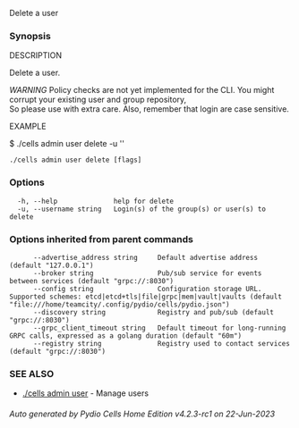 Delete a user

### Synopsis


DESCRIPTION

  Delete a user.

  *WARNING* Policy checks are not yet implemented for the CLI. 
  You might corrupt your existing user and group repository,  
  So please use with extra care. Also, remember that login are case sensitive. 

EXAMPLE

  $ ./cells admin user delete -u '<user login>'


```
./cells admin user delete [flags]
```

### Options

```
  -h, --help              help for delete
  -u, --username string   Login(s) of the group(s) or user(s) to delete
```

### Options inherited from parent commands

```
      --advertise_address string     Default advertise address (default "127.0.0.1")
      --broker string                Pub/sub service for events between services (default "grpc://:8030")
      --config string                Configuration storage URL. Supported schemes: etcd|etcd+tls|file|grpc|mem|vault|vaults (default "file:///home/teamcity/.config/pydio/cells/pydio.json")
      --discovery string             Registry and pub/sub (default "grpc://:8030")
      --grpc_client_timeout string   Default timeout for long-running GRPC calls, expressed as a golang duration (default "60m")
      --registry string              Registry used to contact services (default "grpc://:8030")
```

### SEE ALSO

* [./cells admin user](./cells-admin-user)	 - Manage users

###### Auto generated by Pydio Cells Home Edition v4.2.3-rc1 on 22-Jun-2023
